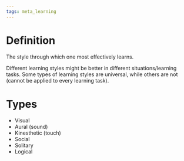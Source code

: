 ```yaml
---
tags: meta_learning
---
```


# Definition

The style through which one most effectively learns.

Different learning styles might be better in different situations/learning tasks. Some types of learning styles are universal, while others are not (cannot be applied to every learning task). 

# Types
- Visual
- Aural (sound)
- Kinesthetic (touch)
- Social
- Solitary
- Logical